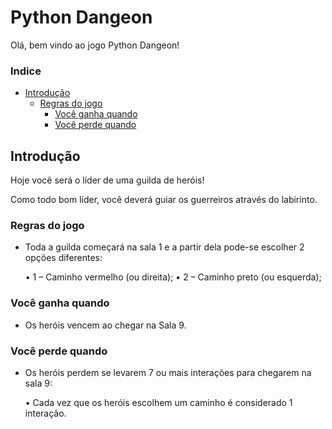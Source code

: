 # Python Dangeon

Olá, bem vindo ao jogo Python Dangeon!

### Indice

- [Introdução](#intro)
  - [Regras do jogo](#regras)
    - [Você ganha quando](#win)
    - [Você perde quando](#lost)


## Introdução<a name="intro" />

Hoje você será o líder de uma guilda de heróis!

Como todo bom líder, você deverá guiar os guerreiros através do labirinto. 

### Regras do jogo<a name="regras"/>

- Toda a guilda começará na sala 1 e a partir dela pode-se escolher 2 opções diferentes:

    • 1 – Caminho vermelho (ou direita);
    • 2 – Caminho preto (ou esquerda);

### Você ganha quando<a name="win" />

- Os heróis vencem ao chegar na Sala 9.

### Você perde quando<a name="lost" />

- Os heróis perdem se levarem 7 ou mais interações para chegarem na sala 9:

   • Cada vez que os heróis escolhem um caminho é considerado 1 interação.
